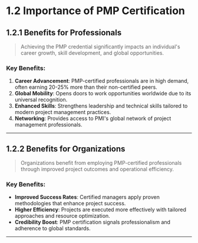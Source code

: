 # **1.2 Importance of PMP Certification**

## **1.2.1 Benefits for Professionals**

> Achieving the PMP credential significantly impacts an individual's career growth, skill development, and global opportunities.

### **Key Benefits:**
1. **Career Advancement**: PMP-certified professionals are in high demand, often earning 20-25% more than their non-certified peers.
2. **Global Mobility**: Opens doors to work opportunities worldwide due to its universal recognition.
3. **Enhanced Skills**: Strengthens leadership and technical skills tailored to modern project management practices.
4. **Networking**: Provides access to PMI's global network of project management professionals.

---

## **1.2.2 Benefits for Organizations**

> Organizations benefit from employing PMP-certified professionals through improved project outcomes and operational efficiency.

### **Key Benefits:**
- **Improved Success Rates**: Certified managers apply proven methodologies that enhance project success.
- **Higher Efficiency**: Projects are executed more effectively with tailored approaches and resource optimization.
- **Credibility Boost**: PMP certification signals professionalism and adherence to global standards.

---